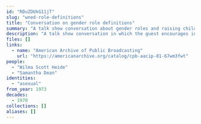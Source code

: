 ```yaml
---
id: "RDuZDUkG11jT"
slug: "wned-role-definitions"
title: "Conversation on gender role definitions"
summary: "A talk show conversation about gender roles and raising children which mentions asexuality"
description: "A talk show conversation in which the guest encourages individual inclinations be prioritized over gender in lifestyles of all orientations, including asexual"
files: []
links:
  - name: "American Archive of Public Broadcasting"
    url: "https://americanarchive.org/catalog/cpb-aacip-81-67wm3fwt"
people:
  - "Wilma Scott Heide"
  - "Samantha Dean"
identities:
  - "asexual"
from_year: 1973
decades:
  - 1970
collections: []
aliases: []
---
```

